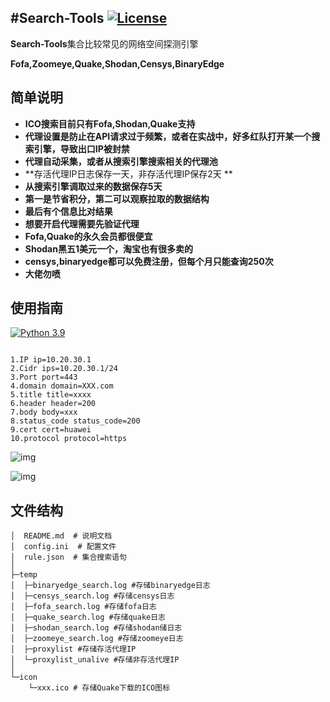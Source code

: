 


#Search-Tools [![License](https://img.shields.io/aur/license/yaourt.svg)](https://github.com/atdpa4sw0rd/Search-Tools/blob/main/LICENSE)
----------

**Search-Tools**集合比较常见的网络空间探测引擎

**Fofa,Zoomeye,Quake,Shodan,Censys,BinaryEdge**


## 简单说明
- **ICO搜索目前只有Fofa,Shodan,Quake支持**
- **代理设置是防止在API请求过于频繁，或者在实战中，好多红队打开某一个搜索引擎，导致出口IP被封禁**
- **代理自动采集，或者从搜索引擎搜索相关的代理池**
- **存活代理IP日志保存一天，非存活代理IP保存2天 **
- **从搜索引擎调取过来的数据保存5天**
- **第一是节省积分，第二可以观察拉取的数据结构**
- **最后有个信息比对结果**
- **想要开启代理需要先验证代理**
- **Fofa,Quake的永久会员都很便宜**
- **Shodan黑五1美元一个，淘宝也有很多卖的**
- **censys,binaryedge都可以免费注册，但每个月只能查询250次**
- **大佬勿喷**

## 使用指南

[![Python 3.9](https://img.shields.io/badge/python-3.9-yellow.svg)](https://www.python.org/) 
```

1.IP ip=10.20.30.1 
2.Cidr ips=10.20.30.1/24 
3.Port port=443 
4.domain domain=XXX.com 
5.title title=xxxx 
6.header header=200 
7.body body=xxx
8.status_code status_code=200 
9.cert cert=huawei
10.protocol protocol=https

```

![img](https://github.com/atdpa4sw0rd/Search-Tools/blob/main/search_tools.jpg)


![img](https://github.com/atdpa4sw0rd/Search-Tools/blob/main/15a65458-5a94-4302-8bc6-66a82310e9f7.gif)







## 文件结构

    │  README.md  # 说明文档
    │  config.ini  # 配置文件
    │  rule.json  # 集合搜索语句
    │
    ├─temp
    │  ├─binaryedge_search.log #存储binaryedge日志
    │  ├─censys_search.log #存储censys日志
    │  ├─fofa_search.log #存储fofa日志
    │  ├─quake_search.log #存储quake日志
    │  ├─shodan_search.log #存储shodan储日志
    │  ├─zoomeye_search.log #存储zoomeye日志
    │  ├─proxylist #存储存活代理IP
    │  └─proxylist_unalive #存储非存活代理IP
    │
    └─icon
        └─xxx.ico # 存储Quake下载的ICO图标
